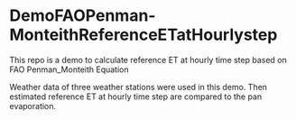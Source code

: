 # DemoFAOPenman-MonteithReferenceETatHourlystep
This repo is a demo to calculate reference ET at hourly time step based on FAO Penman_Monteith Equation

Weather data of three weather stations were used in this demo.
Then estimated reference ET at hourly time step are compared to the pan evaporation.

